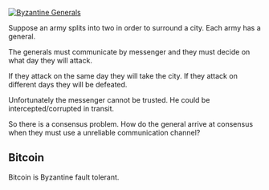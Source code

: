 [![Byzantine Generals](http://img.youtube.com/vi/kE51N84hBxU/0.jpg)](https://youtu.be/kE51N84hBxU)

Suppose an army splits into two in order to surround a city. Each army has a general.

The generals must communicate by messenger and they must decide on what day they will attack.

If they attack on the same day they will take the city. If they attack on different days they will be defeated.

Unfortunately the messenger cannot be trusted. He could be intercepted/corrupted in transit.

So there is a consensus problem. How do the general arrive at consensus when they must use a unreliable communication channel?

## Bitcoin
Bitcoin is Byzantine fault tolerant.
